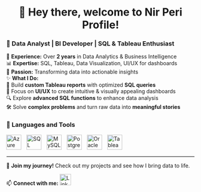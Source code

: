 <h1 align="center">👋 Hey there, welcome to Nir Peri Profile!</h1>

### 🔹 Data Analyst | BI Developer | SQL & Tableau Enthusiast  

💼 **Experience:** Over **2 years** in Data Analytics & Business Intelligence  
📊 **Expertise:** SQL, Tableau, Data Visualization, UI/UX for dashboards  
🎯 **Passion:** Transforming data into actionable insights  
✨ **What I Do:**  
🚀 Build **custom Tableau reports** with optimized **SQL queries**  
🎨 Focus on **UI/UX** to create intuitive & visually appealing dashboards  
🔍 Explore **advanced SQL functions** to enhance data analysis  
🛠️ Solve **complex problems** and turn raw data into **meaningful stories**  


### 🚀 Languages and Tools
<p>
  <img alt="Azure SQL" width="40px" style="padding-right:10px;" src="https://cdn.jsdelivr.net/gh/devicons/devicon@latest/icons/azuresqldatabase/azuresqldatabase-original.svg" />
  <img alt="SQL Server" width="40px" style="padding-right:10px;" src="https://cdn.jsdelivr.net/gh/devicons/devicon@latest/icons/microsoftsqlserver/microsoftsqlserver-original.svg" />
  <img alt="MySQL" width="40px" style="padding-right:10px;" src="https://cdn.jsdelivr.net/gh/devicons/devicon@latest/icons/mysql/mysql-original.svg" />
  <img alt="PostgreSQL" width="40px" style="padding-right:10px;" src="https://cdn.jsdelivr.net/gh/devicons/devicon@latest/icons/postgresql/postgresql-original.svg" />
  <img alt="Oracle" width="40px" style="padding-right:10px;" src="https://cdn.jsdelivr.net/gh/devicons/devicon@latest/icons/oracle/oracle-original.svg" />
  <img alt="Tableau" width="40px" style="padding-right:10px;" src="https://cdn.jsdelivr.net/npm/simple-icons@latest/icons/tableau.svg" />
</p>

<hr style="border: 1px solid #ddd; border-width: 0.5px;">


📢 **Join my journey!** Check out my projects and see how I bring data to life.  
 
📫 **Connect with me:**  <a href="https://www.linkedin.com/in/nirperi/">
    <img alt="LinkedIn" width="30px" style="padding-right:10px;" src="https://cdn.jsdelivr.net/gh/devicons/devicon@latest/icons/linkedin/linkedin-original.svg" />
  </a>









